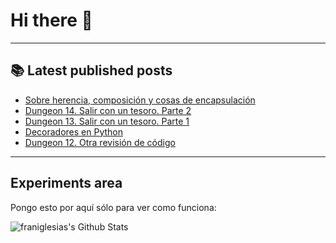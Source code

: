 # Hi there 👋

<!--
**franiglesias/franiglesias** is a ✨ _special_ ✨ repository because its `README.md` (this file) appears on your GitHub profile.

Here are some ideas to get you started:

- 🔭 I’m currently working on ...
- 🌱 I’m currently learning ...
- 👯 I’m looking to collaborate on ...
- 🤔 I’m looking for help with ...
- 💬 Ask me about ...
- 📫 How to reach me: ...
- 😄 Pronouns: ...
- ⚡ Fun fact: ...
-->


---

## 📚 Latest published posts
<!-- TB-FEED:START -->
- [Sobre herencia, composición y cosas de encapsulación](https://franiglesias.github.io/inheritance-composition/)
- [Dungeon 14. Salir con un tesoro. Parte 2](https://franiglesias.github.io/dungeon-14/)
- [Dungeon 13. Salir con un tesoro. Parte 1](https://franiglesias.github.io/dungeon-13/)
- [Decoradores en Python](https://franiglesias.github.io/python-decorators/)
- [Dungeon 12. Otra revisión de código](https://franiglesias.github.io/dungeon-12/)
<!-- TB-FEED:END -->


---

## Experiments area

Pongo esto por aquí sólo para ver como funciona:

<img alt="franiglesias's Github Stats" src="https://github-readme-stats.vercel.app/api?username=franiglesias&show_icons=true&hide_border=true" />
